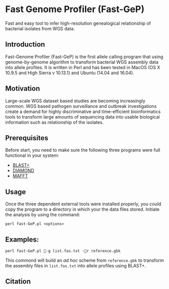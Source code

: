 # Fast Genome Profiler (Fast-GeP)
Fast and easy tool to infer high-resolution genealogical relationship of bacterial isolates from WGS data.

## Introduction

Fast-Genome Profiler (Fast-GeP) is the first allele calling program that using genome-by-genome algorithm to transform bacterial WGS assembly data into allele profiles. 
It is written in Perl and has been tested in MacOS (OS X 10.9.5 and High Sierra v 10.13.1) and Ubuntu (14.04 and 16.04).

## Motivation
Large-scale WGS dataset based studies are becoming increasingly common. WGS based pathogen surveillance and outbreak investigations create a demand for highly discriminative and time-efficient bioinformatics tools to transform large amounts of sequencing data into usable biological information such as relationship of the isolates.

## Prerequisites
Before start, you need to make sure the following three programs were full functional in your system:
   * [BLAST+](https://ftp.ncbi.nlm.nih.gov/blast/executables/blast+/LATEST/)
   * [DIAMOND](https://github.com/bbuchfink/diamond)
   * [MAFFT](https://mafft.cbrc.jp/alignment/software/)

## Usage
Once the three dependent external tools were installed properly, you could copy the program to a directory in which your the data files stored. 
Initiate the analysis by using the command: 

    perl fast-GeP.pl <options>
    
## Examples:
    perl fast-GeP.pl -g list.fas.txt -r reference.gbk

This commond will build an _ad hoc_ scheme from `reference.gbk` to transform the assembly files in `list.fas.txt` into allele profiles using BLAST+.

## Citation



